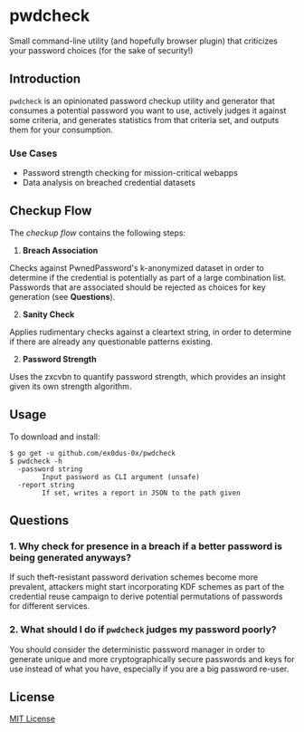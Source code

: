 # pwdcheck

Small command-line utility (and hopefully browser plugin) that criticizes your password choices (for the sake of security!)

## Introduction

`pwdcheck` is an opinionated password checkup utility and generator that consumes a potential password you want to use, actively judges it against some criteria, and generates statistics from that criteria set, and outputs them for your consumption.

### Use Cases

* Password strength checking for mission-critical webapps
* Data analysis on breached credential datasets

## Checkup Flow

The _checkup flow_ contains the following steps:

1. __Breach Association__

Checks against PwnedPassword's k-anonymized dataset in order to determine if the credential is potentially as part of
a large combination list. Passwords that are associated should be rejected as choices for key generation (see __Questions__).

2. __Sanity Check__

Applies rudimentary checks against a cleartext string, in order to determine if there are already any questionable patterns existing.

2. __Password Strength__

Uses the zxcvbn to quantify password strength, which provides an insight given its own strength algorithm.

## Usage

To download and install:

```
$ go get -u github.com/ex0dus-0x/pwdcheck
$ pwdcheck -h
  -password string
        Input password as CLI argument (unsafe)
  -report string
        If set, writes a report in JSON to the path given
```

## Questions

### 1. Why check for presence in a breach if a better password is being generated anyways?

If such theft-resistant password derivation schemes become more prevalent, attackers might start
incorporating KDF schemes as part of the credential reuse campaign to derive potential permutations
of passwords for different services.

### 2. What should I do if `pwdcheck` judges my password poorly?

You should consider the deterministic password manager in order to generate unique and more cryptographically secure passwords and keys for use instead of what you have, especially if you are a big password re-user.

## License

[MIT License](https://codemuch.tech/license.txt)
